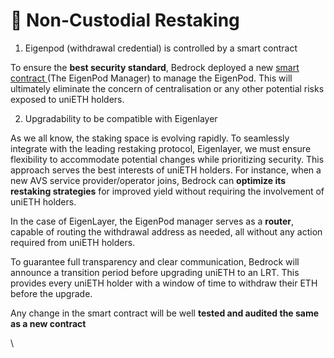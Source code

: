 # 🔏 Non-Custodial Restaking

1. Eigenpod (withdrawal credential) is controlled by a smart contract

To ensure the **best security standard**, Bedrock deployed a new [smart contract ](../../../security/smart-contracts/)(The EigenPod Manager) to manage the EigenPod. This will ultimately eliminate the concern of centralisation or any other potential risks exposed to uniETH holders.&#x20;

2. Upgradability to be compatible with Eigenlayer

As we all know, the staking space is evolving rapidly. To seamlessly integrate with the leading restaking protocol, Eigenlayer, we must ensure flexibility to accommodate potential changes while prioritizing security. This approach serves the best interests of uniETH holders. For instance, when a new AVS service provider/operator joins, Bedrock can **optimize its restaking strategies** for improved yield without requiring the involvement of uniETH holders.

In the case of EigenLayer, the EigenPod manager serves as a **router**, capable of routing the withdrawal address as needed, all without any action required from uniETH holders.

To guarantee full transparency and clear communication, Bedrock will announce a transition period before upgrading uniETH to an LRT. This provides every uniETH holder with a window of time to withdraw their ETH before the upgrade.

Any change in the smart contract will be well **tested and audited the same as a new contract**

\
